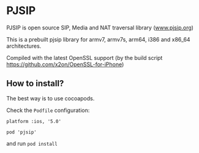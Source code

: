 
PJSIP
=====

PJSIP is open source SIP, Media and NAT traversal library (www.pjsip.org)

This is a prebuilt pjsip library for armv7, armv7s, arm64, i386 and x86_64 architectures.

Compiled with the latest OpenSSL support (by the build script https://github.com/x2on/OpenSSL-for-iPhone)

How to install?
---------------

The best way is to use cocoapods.

Check the `Podfile` configuration:
```
platform :ios, '5.0'

pod 'pjsip'
```
and run `pod install`
